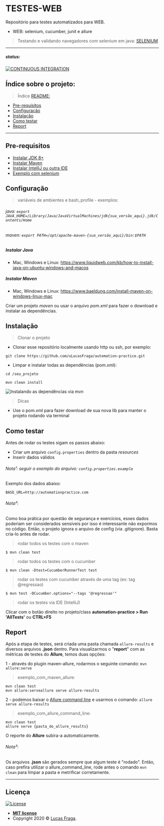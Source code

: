 # TESTES-WEB

Repositório para testes automatizados para WEB.
- WEB: selenium, cucumber, junit e allure

> Testando e validando navegadores com selenium em java: [SELENIUM](https://github.com/SeleniumHQ/selenium)

---

##### status:

[![CONTINUOUS INTEGRATION](https://github.com/uLucasFraga/automation-practice/workflows/CONTINUOUS%20INTEGRATION/badge.svg?branch=develop)](https://github.com/uLucasFraga/automation-practice/actions)


## Índice sobre o projeto:

> Índice [README:](https://github.com/uLucasFraga/automation-practice/blob/master/README.md)

- [Pre-requisitos](#pre-requisitos)
- [Configuração](#configuração)
- [Instalação](#instalação)
- [Como testar](#como-testar)
- [Report](#report)

---

## Pre-requisitos

- [Instalar JDK 8+](https://www.oracle.com/java/technologies/javase-downloads.html)
- [Instalar Maven](https://maven.apache.org/install.html)
- [Instalar IntelliJ ou outra IDE](https://www.jetbrains.com/idea/download/)
- [Exemplo com selenium](https://medium.com/@mlvandijk/getting-started-with-cucumber-in-java-a-10-minute-tutorial-586652d2c82)

## Configuração

> variáveis de ambientes e bash_profile - exemplos:

###### java: `export JAVA_HOME=/Library/Java/JavaVirtualMachines/jdk{sua_versão_aqui}.jdk/Contents/Home`

###### maven: `export PATH=/opt/apache-maven-{sua_versão_aqui}/bin:$PATH`

##### Instalar Java
- Mac, Windows e Linux: https://www.liquidweb.com/kb/how-to-install-java-on-ubuntu-windows-and-macos

##### Instalar Maven
- Mac, Windows e Linux: https://www.baeldung.com/install-maven-on-windows-linux-mac

Criar um projeto _maven_ ou usar o arquivo _pom.xml_ para fazer o download e instalar as dependências.

## Instalação

> Clonar o projeto

- Clonar esse repositório localmente usando http ou ssh, por exemplo:

`git clone https://github.com/uLucasFraga/automation-practice.git`

- Limpar e instalar todas as dependências (pom.xml):

`cd /seu_projeto`

`mvn clean install`

![Instalando as dependências via mvn](http://g.recordit.co/vCNaZgadVu.gif)

> Dicas

- Use o pom.xml para fazer download de sua nova lib para manter o projeto rodando via terminal

## Como testar

Antes de rodar os testes sigam os passos abaixo:

- Criar um arquivo `config.properties` dentro da pasta *resources*
- Inserir dados válidos

###### Nota¹: seguir o exemplo do arquivo: `config.properties.example`
Exemplo dos dados abaixo:

```
BASE_URL=http://automationpractice.com
```

###### Nota²:
Como boa prática por questão de segurança e exercícios, esses dados poderiam ser considerados sensíveis por isso é interessante não expormos no código.
Então, o projeto ignora o arquivo de config (via .gitignore). Basta cria-lo antes de rodar.

> rodar todos os testes com o maven
```
$ mvn clean test
```

> rodar todos os testes com o cucumber
```
$ mvn clean -Dtest=CucumberRunnerTest test
```

> rodar os testes com cucumber através de uma tag (ex: tag @regressao)
```
$ mvn test -DCucumber.options="--tags '@regressao'"
```

> rodar os testes via IDE (IntelliJ)

Clicar com o botão direito no projeto/class **automation-practice > Run 'AllTests'** ou **CTRL+F5**

## Report
Após a etapa de testes, será criada uma pasta chamada `allure-results` e diversos arquivos **.json** dentro.
Para visualizarmos o "**report**" com as métricas de testes do **Allure**, temos duas opções:

1 - através do plugin maven-allure, rodarmos o seguinte comando: `mvn allure:serve`

> exemplo_com_maven_allure:
```
mvn clean test
mvn allure:serveallure serve allure-results
```

2 - podemos baixar o [Allure command line](https://github.com/etki/allure-cli) e usarmos o comando: `allure serve allure-results`

> exemplo_com_allure_command_line:
```
mvn clean test
allure serve {pasta_do_allure_results}
```
O reporte do **Allure** subira-a automaticamente.

###### Nota³:
Os arquivos **.json** são gerados sempre que algum teste é "rodado".
Então, caso prefira utilizar o allure_command_line, rode antes o comando `mvn clean` para limpar a pasta e metrificar corretamente.

--- 

## Licença

[![License](http://img.shields.io/:license-mit-blue.svg?style=flat-square)](http://badges.mit-license.org)

- **[MIT license](http://opensource.org/licenses/mit-license.php)**
- Copyright 2020 © <a href="https://www.linkedin.com/in/ulucasfraga/" target="_blank">Lucas Fraga</a>.
